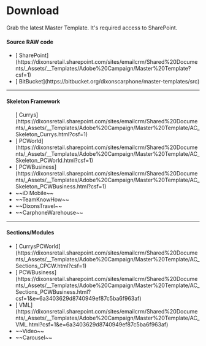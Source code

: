 # Download

Grab the latest Master Template. It's required access to SharePoint.

#### Source RAW code

<ul class="list-of-links list-style-none text-decoration-none">
  <li>[<i class="fas fa-cloud-download-alt"></i> SharePoint](https://dixonsretail.sharepoint.com/sites/emailcrm/Shared%20Documents/_Assets/__Templates/Adobe%20Campaign/Master%20Template?csf=1)</li>
  <li>[<i class="fas fa-code-branch"></i> BitBucket](https://bitbucket.org/dixonscarphone/master-templates/src)</li>
</ul>

- - -

#### Skeleton Framework

<ul class="list-of-links list-style-none text-decoration-none">
  [<i class="fas fa-save"></i> Currys](https://dixonsretail.sharepoint.com/sites/emailcrm/Shared%20Documents/_Assets/__Templates/Adobe%20Campaign/Master%20Template/AC_Skeleton_Currys.html?csf=1)</li>
  <li class="af icon">[<i class="fas fa-save"></i> PCWorld](https://dixonsretail.sharepoint.com/sites/emailcrm/Shared%20Documents/_Assets/__Templates/Adobe%20Campaign/Master%20Template/AC_Skeleton_PCWorld.html?csf=1)</li>
  <li class="af icon">[<i class="fas fa-save"></i> PCWBusiness](https://dixonsretail.sharepoint.com/sites/emailcrm/Shared%20Documents/_Assets/__Templates/Adobe%20Campaign/Master%20Template/AC_Skeleton_PCWBusiness.html?csf=1)</li>
  <li class="disable"><i class="fas fa-times"></i> ~~iD Mobile~~</li>
  <li class="disable"><i class="fas fa-times"></i> ~~TeamKnowHow~~</li>
  <li class="disable"><i class="fas fa-times"></i> ~~DixonsTravel~~</li>
  <li class="disable"><i class="fas fa-times"></i> ~~CarphoneWarehouse~~</li>
</ul>

- - -

#### Sections/Modules

<ul class="list-of-links list-style-none text-decoration-none">
  <li class="af icon">[<i class="fas fa-save"></i> CurrysPCWorld](https://dixonsretail.sharepoint.com/sites/emailcrm/Shared%20Documents/_Assets/__Templates/Adobe%20Campaign/Master%20Template/AC_Sections_CPCW.html?csf=1)</li>
  <li class="af icon">[<i class="fas fa-save"></i> PCWBusiness](https://dixonsretail.sharepoint.com/sites/emailcrm/Shared%20Documents/_Assets/__Templates/Adobe%20Campaign/Master%20Template/AC_Sections_PCWBusiness.html?csf=1&e=6a3403629d8740949ef87c5ba6f963af)</li>
  <li class="af icon">[<i class="fas fa-save"></i> VML](https://dixonsretail.sharepoint.com/sites/emailcrm/Shared%20Documents/_Assets/__Templates/Adobe%20Campaign/Master%20Template/AC_VML.html?csf=1&e=6a3403629d8740949ef87c5ba6f963af)</li>
  <li class="disable"><i class="fas fa-times"></i> ~~Video~~</li>
  <li class="disable"><i class="fas fa-times"></i> ~~Carousel~~</li>
</ul>
